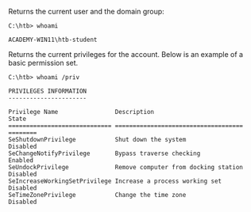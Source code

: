 
Returns the current user and the domain group:

```cmd-session
C:\htb> whoami

ACADEMY-WIN11\htb-student
```

Returns the current privileges for the account. Below is an example of a basic permission set.

```cmd-session
C:\htb> whoami /priv

PRIVILEGES INFORMATION
----------------------

Privilege Name                Description                          State
============================= ==================================== ========
SeShutdownPrivilege           Shut down the system                 Disabled
SeChangeNotifyPrivilege       Bypass traverse checking             Enabled
SeUndockPrivilege             Remove computer from docking station Disabled
SeIncreaseWorkingSetPrivilege Increase a process working set       Disabled
SeTimeZonePrivilege           Change the time zone                 Disabled
```